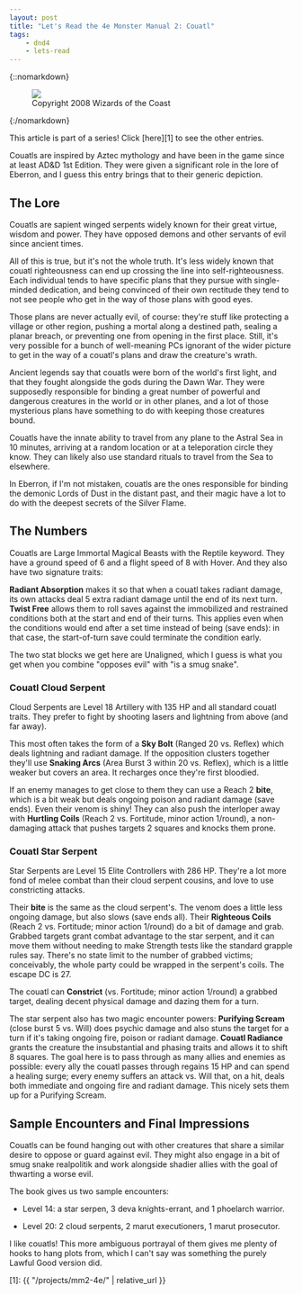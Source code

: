 ```yaml
---
layout: post
title: "Let's Read the 4e Monster Manual 2: Couatl"
tags:
    - dnd4
    - lets-read
---
```


{::nomarkdown}
<figure class="right">
  <img src="{{ "/assets/wir-mm2-4e-couatl.png" | absolute_url }}"/>
  <figcaption>
    Copyright 2008 Wizards of the Coast
  </figcaption>
</figure>
{:/nomarkdown}

This article is part of a series! Click [here][1] to see the other entries.

Couatls are inspired by Aztec mythology and have been in the game since at least
AD&D 1st Edition. They were given a significant role in the lore of Eberron, and
I guess this entry brings that to their generic depiction.

## The Lore

Couatls are sapient winged serpents widely known for their great virtue, wisdom
and power. They have opposed demons and other servants of evil since ancient
times.

All of this is true, but it's not the whole truth. It's less widely known that
couatl righteousness can end up crossing the line into self-righteousness. Each
individual tends to have specific plans that they pursue with single-minded
dedication, and being convinced of their own rectitude they tend to not see
people who get in the way of those plans with good eyes.

Those plans are never actually evil, of course: they're stuff like protecting a
village or other region, pushing a mortal along a destined path, sealing a
planar breach, or preventing one from opening in the first place. Still, it's
very possible for a bunch of well-meaning PCs ignorant of the wider picture to
get in the way of a couatl's plans and draw the creature's wrath.

Ancient legends say that couatls were born of the world's first light, and that
they fought alongside the gods during the Dawn War. They were supposedly
responsible for binding a great number of powerful and dangerous creatures in
the world or in other planes, and a lot of those mysterious plans have something
to do with keeping those creatures bound.

Couatls have the innate ability to travel from any plane to the Astral Sea in 10
minutes, arriving at a random location or at a teleporation circle they
know. They can likely also use standard rituals to travel from the Sea to
elsewhere.

In Eberron, if I'm not mistaken, couatls are the ones responsible for binding
the demonic Lords of Dust in the distant past, and their magic have a lot to do
with the deepest secrets of the Silver Flame.

## The Numbers

Couatls are Large Immortal Magical Beasts with the Reptile keyword. They have a
ground speed of 6 and a flight speed of 8 with Hover. And they also have two
signature traits:

**Radiant Absorption** makes it so that when a couatl takes radiant damage, its
own attacks deal 5 extra radiant damage until the end of its next turn. **Twist
Free** allows them to roll saves against the immobilized and restrained
conditions both at the start and end of their turns. This applies even when the
conditions would end after a set time instead of being (save ends): in that
case, the start-of-turn save could terminate the condition early.

The two stat blocks we get here are Unaligned, which I guess is what you get
when you combine "opposes evil" with "is a smug snake".

### Couatl Cloud Serpent

Cloud Serpents are Level 18 Artillery with 135 HP and all standard couatl
traits. They prefer to fight by shooting lasers and lightning from above (and
far away).

This most often takes the form of a **Sky Bolt** (Ranged 20 vs. Reflex) which
deals lightning and radiant damage. If the opposition clusters together they'll
use **Snaking Arcs** (Area Burst 3 within 20 vs. Reflex), which is a little
weaker but covers an area. It recharges once they're first bloodied.

If an enemy manages to get close to them they can use a Reach 2 **bite**, which
is a bit weak but deals ongoing poison and radiant damage (save ends). Even
their venom is shiny! They can also push the interloper away with **Hurtling
Coils** (Reach 2 vs. Fortitude, minor action 1/round), a non-damaging attack
that pushes targets 2 squares and knocks them prone.

### Couatl Star Serpent

Star Serpents are Level 15 Elite Controllers with 286 HP. They're a lot more
fond of melee combat than their cloud serpent cousins, and love to use
constricting attacks.

Their **bite** is the same as the cloud serpent's. The venom does a little less
ongoing damage, but also slows (save ends all). Their **Righteous Coils** (Reach
2 vs. Fortitude; minor action 1/round) do a bit of damage and grab. Grabbed
targets grant combat advantage to the star serpent, and it can move them without
needing to make Strength tests like the standard grapple rules say. There's no
state limit to the number of grabbed victims; conceivably, the whole party could
be wrapped in the serpent's coils. The escape DC is 27.

The couatl can **Constrict** (vs. Fortitude; minor action 1/round) a grabbed
target, dealing decent physical damage and dazing them for a turn.

The star serpent also has two magic encounter powers: **Purifying Scream**
(close burst 5 vs. Will) does psychic damage and also stuns the target for a
turn if it's taking ongoing fire, poison or radiant damage. **Couatl Radiance**
grants the creature the insubstantial and phasing traits and allows it to shift
8 squares. The goal here is to pass through as many allies and enemies as
possible: every ally the couatl passes through regains 15 HP and can spend a
healing surge; every enemy suffers an attack vs. Will that, on a hit, deals both
immediate and ongoing fire and radiant damage. This nicely sets them up for a
Purifying Scream.

## Sample Encounters and Final Impressions

Couatls can be found hanging out with other creatures that share a similar
desire to oppose or guard against evil. They might also engage in a bit of smug
snake realpolitik and work alongside shadier allies with the goal of thwarting a
worse evil.

The book gives us two sample encounters:

- Level 14: a star serpen, 3 deva knights-errant, and 1 phoelarch warrior.

- Level 20: 2 cloud serpents, 2 marut executioners, 1 marut prosecutor.

I like couatls! This more ambiguous portrayal of them gives me plenty of hooks
to hang plots from, which I can't say was something the purely Lawful Good
version did.

[1]: {{ "/projects/mm2-4e/" | relative_url }}
